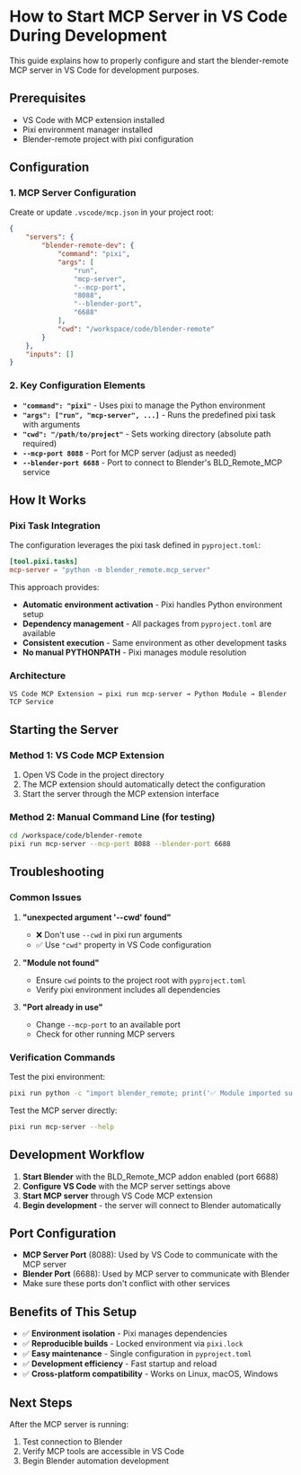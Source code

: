 # How to Start MCP Server in VS Code During Development

This guide explains how to properly configure and start the blender-remote MCP server in VS Code for development purposes.

## Prerequisites

- VS Code with MCP extension installed
- Pixi environment manager installed
- Blender-remote project with pixi configuration

## Configuration

### 1. MCP Server Configuration

Create or update `.vscode/mcp.json` in your project root:

```json
{
    "servers": {
        "blender-remote-dev": {
            "command": "pixi",
            "args": [
                "run",
                "mcp-server",
                "--mcp-port",
                "8088",
                "--blender-port",
                "6688"
            ],
            "cwd": "/workspace/code/blender-remote"
        }
    },
    "inputs": []
}
```

### 2. Key Configuration Elements

- **`"command": "pixi"`** - Uses pixi to manage the Python environment
- **`"args": ["run", "mcp-server", ...]`** - Runs the predefined pixi task with arguments
- **`"cwd": "/path/to/project"`** - Sets working directory (absolute path required)
- **`--mcp-port 8088`** - Port for MCP server (adjust as needed)
- **`--blender-port 6688`** - Port to connect to Blender's BLD_Remote_MCP service

## How It Works

### Pixi Task Integration

The configuration leverages the pixi task defined in `pyproject.toml`:

```toml
[tool.pixi.tasks]
mcp-server = "python -m blender_remote.mcp_server"
```

This approach provides:
- **Automatic environment activation** - Pixi handles Python environment setup
- **Dependency management** - All packages from `pyproject.toml` are available
- **Consistent execution** - Same environment as other development tasks
- **No manual PYTHONPATH** - Pixi manages module resolution

### Architecture

```
VS Code MCP Extension → pixi run mcp-server → Python Module → Blender TCP Service
```

## Starting the Server

### Method 1: VS Code MCP Extension
1. Open VS Code in the project directory
2. The MCP extension should automatically detect the configuration
3. Start the server through the MCP extension interface

### Method 2: Manual Command Line (for testing)
```bash
cd /workspace/code/blender-remote
pixi run mcp-server --mcp-port 8088 --blender-port 6688
```

## Troubleshooting

### Common Issues

1. **"unexpected argument '--cwd' found"**
   - ❌ Don't use `--cwd` in pixi run arguments
   - ✅ Use `"cwd"` property in VS Code configuration

2. **"Module not found"**
   - Ensure `cwd` points to the project root with `pyproject.toml`
   - Verify pixi environment includes all dependencies

3. **"Port already in use"**
   - Change `--mcp-port` to an available port
   - Check for other running MCP servers

### Verification Commands

Test the pixi environment:
```bash
pixi run python -c "import blender_remote; print('✅ Module imported successfully')"
```

Test the MCP server directly:
```bash
pixi run mcp-server --help
```

## Development Workflow

1. **Start Blender** with the BLD_Remote_MCP addon enabled (port 6688)
2. **Configure VS Code** with the MCP server settings above
3. **Start MCP server** through VS Code MCP extension
4. **Begin development** - the server will connect to Blender automatically

## Port Configuration

- **MCP Server Port** (8088): Used by VS Code to communicate with the MCP server
- **Blender Port** (6688): Used by MCP server to communicate with Blender
- Make sure these ports don't conflict with other services

## Benefits of This Setup

- ✅ **Environment isolation** - Pixi manages dependencies
- ✅ **Reproducible builds** - Locked environment via `pixi.lock`
- ✅ **Easy maintenance** - Single configuration in `pyproject.toml`
- ✅ **Development efficiency** - Fast startup and reload
- ✅ **Cross-platform compatibility** - Works on Linux, macOS, Windows

## Next Steps

After the MCP server is running:
1. Test connection to Blender
2. Verify MCP tools are accessible in VS Code
3. Begin Blender automation development
